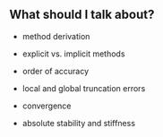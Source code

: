 ## What should I talk about?

- method derivation

- explicit vs. implicit methods

- order of accuracy

- local and global truncation errors

- convergence

- absolute stability and stiffness